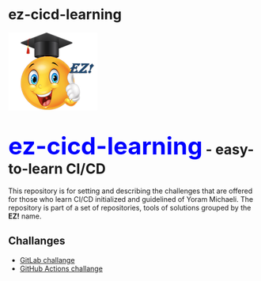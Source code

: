 # ez-cicd-learning
![ez logo](/resources/images/ez/ez-learning.png)
# <font color=blue size="16">ez-cicd-learning</font> - easy-to-learn CI/CD
This repository is for setting and describing the challenges that are offered for those who learn CI/CD initialized and guidelined of Yoram Michaeli.
The repository is part of a set of repositories, tools of solutions grouped by the **EZ!** name.
## Challanges

- [GitLab challange](challanges/gitlab-challange)
- [GitHub Actions challange](challanges/github-actions-challange)
